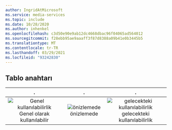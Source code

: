 ```yaml
---
author: IngridAtMicrosoft
ms.service: media-services
ms.topic: include
ms.date: 10/28/2020
ms.author: inhenkel
ms.openlocfilehash: c3d50e90e9ab12dc4668dbac96f04065ad564012
ms.sourcegitcommit: f28ebb95ae9aaaff3f87d8388a09b41e0b3445b5
ms.translationtype: MT
ms.contentlocale: tr-TR
ms.lasthandoff: 03/29/2021
ms.locfileid: "93242830"
---
```

<!--Feature availability symbol key-->

## <a name="table-key"></a>Tablo anahtarı
| . | . | . |
| :---: | :---: | :---: |
| ![Genel kullanılabilirlik](../media/azure-clouds-regions/ga.svg) Genel olarak kullanılabilir | ![önizlemede](../media/azure-clouds-regions/preview.svg) önizlemede | ![gelecekteki kullanılabilirlik](../media/azure-clouds-regions/planned-active.svg) gelecekteki kullanılabilirlik |